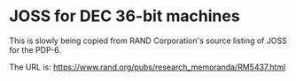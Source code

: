# JOSS for DEC 36-bit machines

This is slowly being copied from RAND Corporation's source listing of JOSS for the PDP-6.

The URL is: https://www.rand.org/pubs/research_memoranda/RM5437.html
